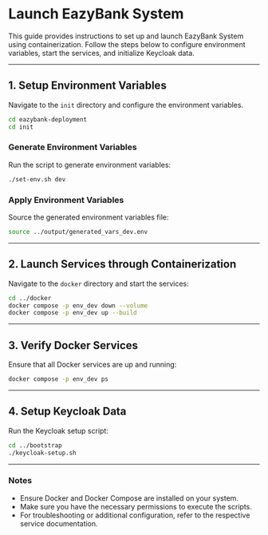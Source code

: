 
# Launch EazyBank System

This guide provides instructions to set up and launch EazyBank System using containerization. Follow the steps below to configure environment variables, start the services, and initialize Keycloak data.

---

## 1. Setup Environment Variables

Navigate to the `init` directory and configure the environment variables.

```bash
cd eazybank-deployment
cd init
```

### Generate Environment Variables

Run the script to generate environment variables:

```bash
./set-env.sh dev
```

### Apply Environment Variables

Source the generated environment variables file:

```bash
source ../output/generated_vars_dev.env
```

---

## 2. Launch Services through Containerization

Navigate to the `docker` directory and start the services:

```bash
cd ../docker
docker compose -p env_dev down --volume
docker compose -p env_dev up --build
```

---

## 3. Verify Docker Services

Ensure that all Docker services are up and running:

```bash
docker compose -p env_dev ps
```

---

## 4. Setup Keycloak Data

Run the Keycloak setup script:

```bash
cd ../bootstrap
./keycloak-setup.sh
```

---

### Notes
- Ensure Docker and Docker Compose are installed on your system.
- Make sure you have the necessary permissions to execute the scripts.
- For troubleshooting or additional configuration, refer to the respective service documentation.

